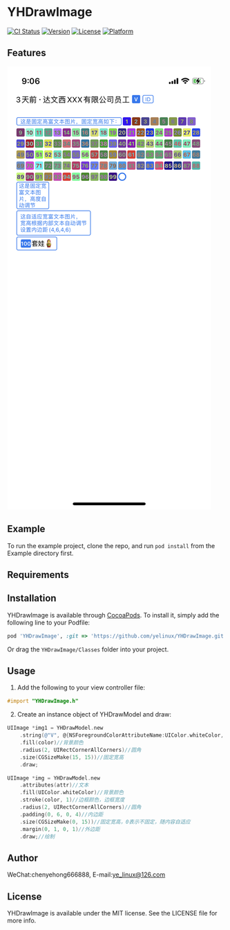 # YHDrawImage

[![CI Status](https://img.shields.io/travis/ye_linux@126.com/YHDrawImage.svg?style=flat)](https://travis-ci.org/ye_linux@126.com/YHDrawImage)
[![Version](https://img.shields.io/cocoapods/v/YHDrawImage.svg?style=flat)](https://cocoapods.org/pods/YHDrawImage)
[![License](https://img.shields.io/cocoapods/l/YHDrawImage.svg?style=flat)](https://cocoapods.org/pods/YHDrawImage)
[![Platform](https://img.shields.io/cocoapods/p/YHDrawImage.svg?style=flat)](https://cocoapods.org/pods/YHDrawImage)

## Features
![示例](./preview/IMG_1902.PNG)

## Example

To run the example project, clone the repo, and run `pod install` from the Example directory first.

## Requirements

## Installation

YHDrawImage is available through [CocoaPods](https://cocoapods.org). To install
it, simply add the following line to your Podfile:

```ruby
pod 'YHDrawImage', :git => 'https://github.com/yelinux/YHDrawImage.git'
```

Or drag the `YHDrawImage/Classes` folder into your project.

## Usage
1. Add the following to your view controller file:
```objective-c
#import "YHDrawImage.h"
```

2. Create an instance object of YHDrawModel and draw:
```objective-c
UIImage *img1 = YHDrawModel.new
    .string(@"V", @{NSForegroundColorAttributeName:UIColor.whiteColor, NSFontAttributeName:[UIFont boldSystemFontOfSize:10]})//文本+属性
    .fill(color)//背景颜色
    .radius(2, UIRectCornerAllCorners)//圆角
    .size(CGSizeMake(15, 15))//固定宽高
    .draw;
```
                                         
```objective-c
UIImage *img = YHDrawModel.new
    .attributes(attr)//文本
    .fill(UIColor.whiteColor)//背景颜色
    .stroke(color, 1)//边框颜色，边框宽度
    .radius(2, UIRectCornerAllCorners)//圆角
    .padding(0, 6, 0, 4)//内边距
    .size(CGSizeMake(0, 15))//固定宽高，0表示不固定，随内容自适应
    .margin(0, 1, 0, 1)//外边距
    .draw;//绘制
```

## Author

WeChat:chenyehong666888, E-mail:ye_linux@126.com

## License

YHDrawImage is available under the MIT license. See the LICENSE file for more info.
